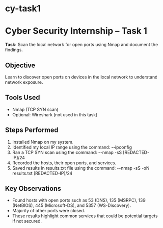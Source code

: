 # cy-task1
# Cyber Security Internship – Task 1  
**Task:** Scan the local network for open ports using Nmap and document the findings.

## Objective
Learn to discover open ports on devices in the local network to understand network exposure.

## Tools Used
- Nmap (TCP SYN scan)
- Optional: Wireshark (not used in this task)

## Steps Performed
1. Installed Nmap on my system.
2. Identified my local IP range using the command:
   --ipconfig
3. Ran a TCP SYN scan using the command:
   --nmap -sS [REDACTED-IP]/24
4. Recorded the hosts, their open ports, and services.
5. Saved results in results.txt file using the command:
   --nmap -sS -oN results.txt [REDACTED-IP]/24
## Key Observations
- Found hosts with open ports such as 53 (DNS), 135 (MSRPC), 139 (NetBIOS), 445 (Microsoft-DS), and 5357 (WS-Discovery).
- Majority of other ports were closed.
- These results highlight common services that could be potential targets if not secured.
